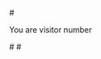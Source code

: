 #<div class="counter">You are visitor number <span id="count"></span></div>

  
   #<link rel="stylesheet" href="https://anik333999.github.io/ideal-guide-count/module.css" />
    #<script type="module" src="https://anik333999.github.io/ideal-guide-count/module.js"></script>
    
